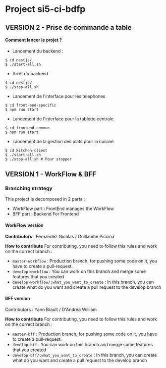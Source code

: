 # Project si5-ci-bdfp
 
## VERSION 2 - Prise de commande a table 

#### Comment lancer le projet ?

- Lancement du backend :
``` shell
$ cd nestjs/
$ ./start-all.sh
```
- Arrêt du backend 
``` shell
$ cd nestjs/
$ ./stop-all.sh
```

- Lancement de l'interface pour les telephones
``` shell
$ cd front-end-specific
$ npm run start
```


- Lancement de l'interface pour la tablette centrale
``` shell
$ cd frontend-commun
$ npm run start
```

- Lancement de la gestion des plats pour la cuisine
``` shell
$ cd kitchen-client
$ ./start-all.sh
$ ./stop-all.sh # Pour stopper
```


## VERSION 1 - WorkFlow & BFF
### Branching strategy
This project is decomposed in 2 parts : 
- WorkFlow part : FrontEnd manages the WorkFlow
- BFF part : Backend For Frontend

#### WorkFlow version
**Contributors** : Fernandez Nicolas / Guillaume Piccina

**How to contribute**
For contributing, you need to follow this rules and work on the correct branch : 
- `master-workflow` : Production branch, for pushing some code on it, you have to create a pull-request.
- `develop-workflow` : You can work on this branch and merge some features that you created
- `develop-workflow/:what_you_want_to_create` : In this branch, you can create what do you want and create a pull request to the develop branch


#### BFF version
Contributors : Yann Brault / D'Andréa William

**How to contribute**
For contributing, you need to follow this rules and work on the correct branch :
- `master-bff` : Production branch, for pushing some code on it, you have to create a pull-request.
- `develop-bff` : You can work on this branch and merge some features that you created
- `develop-bff/:what_you_want_to_create` : In this branch, you can create what do you want and create a pull request to the develop branch
